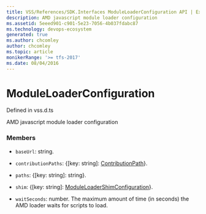 ```yaml
---
title: VSS/References/SDK.Interfaces ModuleLoaderConfiguration API | Extensions for Azure DevOps Services
description: AMD javascript module loader configuration
ms.assetid: 5eeed901-c901-5e23-7056-4b037fdabc87
ms.technology: devops-ecosystem
generated: true
ms.author: chcomley
author: chcomley
ms.topic: article
monikerRange: '>= tfs-2017'
ms.date: 08/04/2016
---
```


# ModuleLoaderConfiguration

Defined in vss.d.ts

AMD javascript module loader configuration

### Members

- `baseUrl`: string.

- `contributionPaths`: {[key: string]: [ContributionPath](../../../VSS/References/SDK_Interfaces/ContributionPath.md)}.

- `paths`: {[key: string]: string}.

- `shim`: {[key: string]: [ModuleLoaderShimConfiguration](../../../VSS/References/SDK_Interfaces/ModuleLoaderShimConfiguration.md)}.

- `waitSeconds`: number. The maximum amount of time (in seconds) the AMD loader waits for scripts to load.
